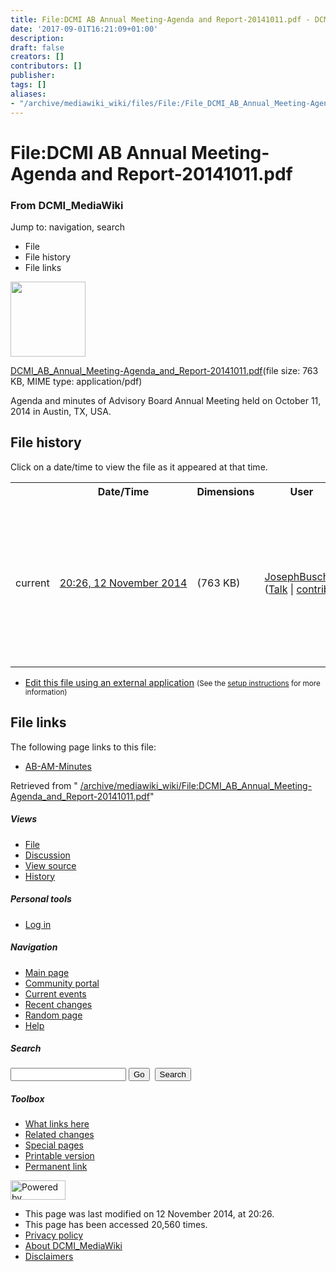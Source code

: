 ```yaml
---
title: File:DCMI AB Annual Meeting-Agenda and Report-20141011.pdf - DCMI_MediaWiki
date: '2017-09-01T16:21:09+01:00'
description: 
draft: false
creators: []
contributors: []
publisher: 
tags: []
aliases:
- "/archive/mediawiki_wiki/files/File:/File_DCMI_AB_Annual_Meeting-Agenda_and_Report-20141011.pdf.html"
---
```


<a id="top"></a>
# File:DCMI AB Annual Meeting-Agenda and Report-20141011.pdf

### From DCMI\_MediaWiki

Jump to: navigation, search
<!-- start content -->
- File
- File history
- File links

 [<img alt="" src="/skins/common/images/icons/fileicon-pdf.png" width="120" height="120">](/archive/mediawiki_wiki/files/DCMI_AB_Annual_Meeting-Agenda_and_Report-20141011.pdf)

[DCMI\_AB\_Annual\_Meeting-Agenda\_and\_Report-20141011.pdf](/archive/mediawiki_wiki/files/DCMI_AB_Annual_Meeting-Agenda_and_Report-20141011.pdf "DCMI AB Annual Meeting-Agenda and Report-20141011.pdf")‎(file size: 763 KB, MIME type: application/pdf)

Agenda and minutes of Advisory Board Annual Meeting held on October 11, 2014 in Austin, TX, USA.

<!-- 
NewPP limit report
Preprocessor node count: 1/1000000
Post-expand include size: 0/2097152 bytes
Template argument size: 0/2097152 bytes
Expensive parser function count: 0/100
-->
## File history

Click on a date/time to view the file as it appeared at that time.

<table class="wikitable filehistory">
  <tr>
    <td></td>
    <th>Date/Time</th>
    <th>Dimensions</th>
    <th>User</th>
    <th>Comment</th>
  </tr>
  <tr>
    <td>current</td>
    <td class="filehistory-selected" style="white-space: nowrap;"><a href="/archive/mediawiki_wiki/files/DCMI_AB_Annual_Meeting-Agenda_and_Report-20141011.pdf">20:26, 12 November 2014</a></td>
    <td> <span style="white-space: nowrap;">(763 KB)</span>
    </td>
    <td>
      <a href="/index.php?title=User:JosephBusch&amp;action=edit&amp;redlink=1" class="new mw-userlink" title="User:JosephBusch (page does not exist)">JosephBusch</a> <span style="white-space: nowrap;"> <span class="mw-usertoollinks">(<a href="/index.php?title=User_talk:JosephBusch&amp;action=edit&amp;redlink=1" class="new" title="User talk:JosephBusch (page does not exist)">Talk</a> | <a href="/index.php/Special:Contributions/JosephBusch" title="Special:Contributions/JosephBusch">contribs</a>)</span></span>
    </td>
    <td> <span class="comment">(Agenda and minutes of Advisory Board Annual Meeting held on October 11, 2014 in Austin, TX, USA.)</span>
    </td>
  </tr>
</table>

  

- [Edit this file using an external application](/index.php?title=File:DCMI_AB_Annual_Meeting-Agenda_and_Report-20141011.pdf&action=edit&externaledit=true&mode=file "File:DCMI AB Annual Meeting-Agenda and Report-20141011.pdf") <small>(See the <a href="http://www.mediawiki.org/wiki/Manual:External_editors" class="external text" rel="nofollow">setup instructions</a> for more information)</small>

## File links

The following page links to this file:

- [AB-AM-Minutes](/index.php/AB-AM-Minutes "AB-AM-Minutes")

Retrieved from " [/archive/mediawiki_wiki/File:DCMI\_AB\_Annual\_Meeting-Agenda\_and\_Report-20141011.pdf](/archive/mediawiki_wiki/files/File:/File:DCMI_AB_Annual_Meeting-Agenda_and_Report-20141011.pdf.html)"

<!-- end content -->

##### Views

- [File](/archive/mediawiki_wiki/files/File:/File:DCMI_AB_Annual_Meeting-Agenda_and_Report-20141011.pdf.html "View the file page [c]")
- [Discussion](/index.php?title=File_talk:DCMI_AB_Annual_Meeting-Agenda_and_Report-20141011.pdf&action=edit&redlink=1 "Discussion about the content page [t]")
- [View source](/index.php?title=File:DCMI_AB_Annual_Meeting-Agenda_and_Report-20141011.pdf&action=edit "This page is protected.
You can view its source [e]")
- [History](/index.php?title=File:DCMI_AB_Annual_Meeting-Agenda_and_Report-20141011.pdf&action=history "Past revisions of this page [h]")

##### Personal tools

- [Log in](/index.php?title=Special:UserLogin&returnto=File:DCMI_AB_Annual_Meeting-Agenda_and_Report-20141011.pdf "You are encouraged to log in; however, it is not mandatory [o]")

<script type="text/javascript"> if (window.isMSIE55) fixalpha(); </script>

##### Navigation

- [Main page](/index.php/Main_Page "Visit the main page [z]")
- [Community portal](/index.php/DCMI_MediaWiki:Community_portal "About the project, what you can do, where to find things")
- [Current events](/index.php/DCMI_MediaWiki:Current_events "Find background information on current events")
- [Recent changes](/index.php/Special:RecentChanges "The list of recent changes in the wiki [r]")
- [Random page](/index.php/Special:Random "Load a random page [x]")
- [Help](/index.php/Help:Contents "The place to find out")

##### <label for="searchInput">Search</label>

<form action="/index.php" id="searchform">
				<input type="hidden" name="title" value="Special:Search">
				<input id="searchInput" title="Search DCMI_MediaWiki" accesskey="f" type="search" name="search">
				<input type="submit" name="go" class="searchButton" id="searchGoButton" value="Go" title="Go to a page with this exact name if exists"> 
				<input type="submit" name="fulltext" class="searchButton" id="mw-searchButton" value="Search" title="Search the pages for this text">
			</form>

##### Toolbox

- [What links here](/index.php/Special:WhatLinksHere/File:DCMI_AB_Annual_Meeting-Agenda_and_Report-20141011.pdf "List of all wiki pages that link here [j]")
- [Related changes](/index.php/Special:RecentChangesLinked/File:DCMI_AB_Annual_Meeting-Agenda_and_Report-20141011.pdf "Recent changes in pages linked from this page [k]")
- [Special pages](/index.php/Special:SpecialPages "List of all special pages [q]")
- [Printable version](/index.php?title=File:DCMI_AB_Annual_Meeting-Agenda_and_Report-20141011.pdf&printable=yes "Printable version of this page [p]")
- [Permanent link](/index.php?title=File:DCMI_AB_Annual_Meeting-Agenda_and_Report-20141011.pdf&oldid=8706 "Permanent link to this revision of the page")

<!-- end of the left (by default at least) column -->

 [<img src="/skins/common/images/poweredby_mediawiki_88x31.png" height="31" width="88" alt="Powered by MediaWiki">](http://www.mediawiki.org/)

- This page was last modified on 12 November 2014, at 20:26.
- This page has been accessed 20,560 times.
- [Privacy policy](/index.php/DCMI_MediaWiki:Privacy_policy "DCMI MediaWiki:Privacy policy")
- [About DCMI\_MediaWiki](/index.php/DCMI_MediaWiki:About "DCMI MediaWiki:About")
- [Disclaimers](/index.php/DCMI_MediaWiki:General_disclaimer "DCMI MediaWiki:General disclaimer")

<script>if (window.runOnloadHook) runOnloadHook();</script><!-- Served in 0.458 secs. -->
